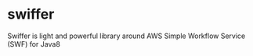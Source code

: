 # swiffer
Swiffer is light and powerful library around AWS Simple Workflow Service (SWF) for Java8 
